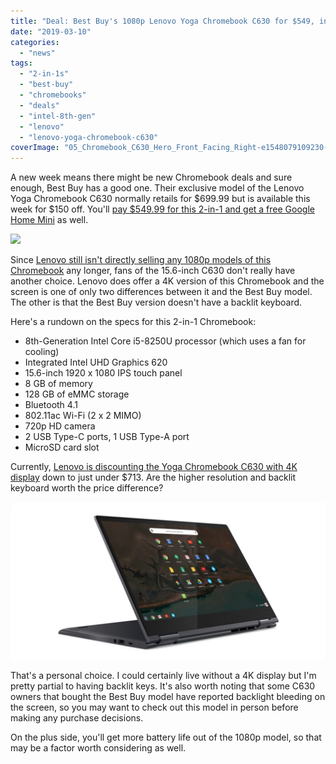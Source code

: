 ```yaml
---
title: "Deal: Best Buy's 1080p Lenovo Yoga Chromebook C630 for $549, includes Google Home Mini"
date: "2019-03-10"
categories: 
  - "news"
tags: 
  - "2-in-1s"
  - "best-buy"
  - "chromebooks"
  - "deals"
  - "intel-8th-gen"
  - "lenovo"
  - "lenovo-yoga-chromebook-c630"
coverImage: "05_Chromebook_C630_Hero_Front_Facing_Right-e1548079109230-scaled.jpg"
---
```


A new week means there might be new Chromebook deals and sure enough, Best Buy has a good one. Their exclusive model of the Lenovo Yoga Chromebook C630 normally retails for $699.99 but is available this week for $150 off. You'll [pay $549.99 for this 2-in-1 and get a free Google Home Mini](https://www.bestbuy.com/site/lenovo-yoga-c630-2-in-1-15-6-touch-screen-chromebook-intel-core-i5-8gb-memory-128gb-emmc-flash-memory-midnight-blue/6295998.p?skuId=6295998) as well.

[![](https://i1.wp.com/www.aboutchromebooks.com/wp-content/uploads/2019/03/Lenovo-Yoga-Chromebook-C630-Best-Buy-599.png?fit=800%2C478&ssl=1)](https://www.bestbuy.com/site/lenovo-yoga-c630-2-in-1-15-6-touch-screen-chromebook-intel-core-i5-8gb-memory-128gb-emmc-flash-memory-midnight-blue/6295998.p?skuId=6295998)

Since [Lenovo still isn't directly selling any 1080p models of this Chromebook](https://www.aboutchromebooks.com/news/lenovo-yoga-chromebook-c630-1080p-discontinued-us-canada/) any longer, fans of the 15.6-inch C630 don't really have another choice. Lenovo does offer a 4K version of this Chromebook and the screen is one of only two differences between it and the Best Buy model. The other is that the Best Buy version doesn't have a backlit keyboard.

Here's a rundown on the specs for this 2-in-1 Chromebook:

- 8th-Generation Intel Core i5-8250U processor (which uses a fan for cooling)
- Integrated Intel UHD Graphics 620
- 15.6-inch 1920 x 1080 IPS touch panel
- 8 GB of memory
- 128 GB of eMMC storage
- Bluetooth 4.1
- 802.11ac Wi-Fi (2 x 2 MIMO)
- 720p HD camera
- 2 USB Type-C ports, 1 USB Type-A port
- MicroSD card slot

Currently, [Lenovo is discounting the Yoga Chromebook C630 with 4K display](https://www.lenovo.com/us/en/laptops/yoga/yoga-c-series/Yoga-Chromebook/p/88YGCC61096) down to just under $713. Are the higher resolution and backlit keyboard worth the price difference?

![](images/lenovo_yoga_chromebook_2-1024x512.jpg)

That's a personal choice. I could certainly live without a 4K display but I'm pretty partial to having backlit keys. It's also worth noting that some C630 owners that bought the Best Buy model have reported backlight bleeding on the screen, so you may want to check out this model in person before making any purchase decisions.

On the plus side, you'll get more battery life out of the 1080p model, so that may be a factor worth considering as well.
